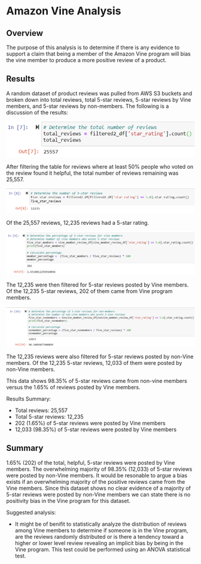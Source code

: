 # Amazon Vine Analysis

## Overview

The purpose of this analysis is to determine if there is any evidence to support a claim that being a member of the Amazon Vine program will bias the vine member to produce a more positive review of a product.

## Results

A random dataset of product reviews was pulled from AWS S3 buckets and broken down into total reviews, total 5-star reviews, 5-star reviews by Vine members, and 5-star reviews by non-members. The following is a discussion of the results: 

![total reviews](https://github.com/MattK1454/Amazon_Vine_Analysis/blob/main/Resources/images/total_reviews.png)

After filtering the table for reviews where at least 50% people who voted on the review found it helpful, the total number of reviews remaining was 25,557.

![total 5-star reviews](https://github.com/MattK1454/Amazon_Vine_Analysis/blob/main/Resources/images/five_star_reviews.png)

Of the 25,557 reviews, 12,235 reviews had a 5-star rating.

![5-star reviews by Vine members](https://github.com/MattK1454/Amazon_Vine_Analysis/blob/main/Resources/images/vine_member_5reviews.png)

The 12,235 were then filtered for 5-star reviews posted by Vine members. Of the 12,235 5-star reviews, 202 of them came from Vine program members.

![5-star reviews by non-members](https://github.com/MattK1454/Amazon_Vine_Analysis/blob/main/Resources/images/nonvine_member_5reviews.png)

The 12,235 reviews were also filtered for 5-star reviews posted by non-Vine members. Of the 12,235 5-star reviews, 12,033 of them were posted by non-Vine members.

This data shows 98.35% of 5-star reviews came from non-vine members versus the 1.65% of reviews posted by Vine members.

Results Summary:

- Total reviews: 25,557
- Total 5-star reviews: 12,235
- 202 (1.65%) of 5-star reviews were posted by Vine members
- 12,033 (98.35%) of 5-star reviews were posted by Vine members

## Summary

1.65% (202) of the total, helpful, 5-star reviews were posted by Vine members. The overwhelming majority of 98.35% (12,033) of 5-star reviews were posted by non-Vine members.  It would be resonable to argue a bias exists if an overwhelming majority of the positive reviews came from the Vine members. Since this dataset shows no clear evidence of a majority of 5-star reviews were posted by non-Vine members we can state there is no positivity bias in the Vine program for this dataset.

Suggested analysis:

- It might be of benifit to statistically analyze the distribution of reviews among Vine members to determine if someone is in the Vine program, are the reviews randomly distributed or is there a tendency toward a higher or lower level review revealing an implicit bias by being in the Vine program. This test could be performed using an ANOVA statistical test.
